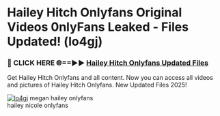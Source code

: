 # Hailey Hitch Onlyfans Original Videos 0nlyFans Leaked - Files Updated! (lo4gj)

<h3>🔴 CLICK HERE 🌐==►► <a href="https://tinyurl.com/4seja8ks" rel="nofollow">Hailey Hitch Onlyfans Updated Files</a></h3>

Get Hailey Hitch Onlyfans and all content. Now you can access all videos and pictures of Hailey Hitch Onlyfans. New Updated Files 2025!

[![lo4gj](https://i.imgur.com/EWjZXRe.gif)](https://tinyurl.com/4seja8ks)
megan hailey onlyfans<br>
hailey nicole onlyfans